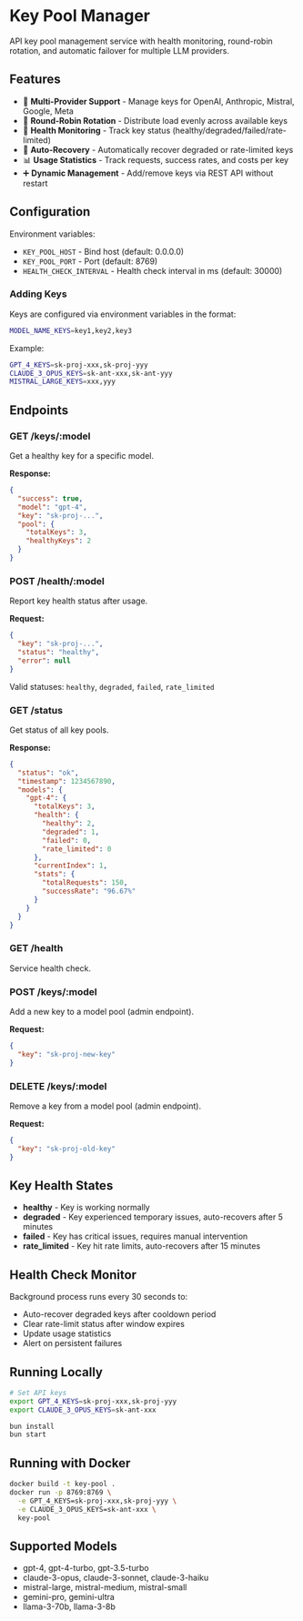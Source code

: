 # Key Pool Manager

API key pool management service with health monitoring, round-robin rotation, and automatic failover for multiple LLM providers.

## Features

- 🔑 **Multi-Provider Support** - Manage keys for OpenAI, Anthropic, Mistral, Google, Meta
- 🔄 **Round-Robin Rotation** - Distribute load evenly across available keys
- 💚 **Health Monitoring** - Track key status (healthy/degraded/failed/rate-limited)
- 🔁 **Auto-Recovery** - Automatically recover degraded or rate-limited keys
- 📊 **Usage Statistics** - Track requests, success rates, and costs per key
- ➕ **Dynamic Management** - Add/remove keys via REST API without restart

## Configuration

Environment variables:
- `KEY_POOL_HOST` - Bind host (default: 0.0.0.0)
- `KEY_POOL_PORT` - Port (default: 8769)
- `HEALTH_CHECK_INTERVAL` - Health check interval in ms (default: 30000)

### Adding Keys

Keys are configured via environment variables in the format:
```bash
MODEL_NAME_KEYS=key1,key2,key3
```

Example:
```bash
GPT_4_KEYS=sk-proj-xxx,sk-proj-yyy
CLAUDE_3_OPUS_KEYS=sk-ant-xxx,sk-ant-yyy
MISTRAL_LARGE_KEYS=xxx,yyy
```

## Endpoints

### GET /keys/:model
Get a healthy key for a specific model.

**Response:**
```json
{
  "success": true,
  "model": "gpt-4",
  "key": "sk-proj-...",
  "pool": {
    "totalKeys": 3,
    "healthyKeys": 2
  }
}
```

### POST /health/:model
Report key health status after usage.

**Request:**
```json
{
  "key": "sk-proj-...",
  "status": "healthy",
  "error": null
}
```

Valid statuses: `healthy`, `degraded`, `failed`, `rate_limited`

### GET /status
Get status of all key pools.

**Response:**
```json
{
  "status": "ok",
  "timestamp": 1234567890,
  "models": {
    "gpt-4": {
      "totalKeys": 3,
      "health": {
        "healthy": 2,
        "degraded": 1,
        "failed": 0,
        "rate_limited": 0
      },
      "currentIndex": 1,
      "stats": {
        "totalRequests": 150,
        "successRate": "96.67%"
      }
    }
  }
}
```

### GET /health
Service health check.

### POST /keys/:model
Add a new key to a model pool (admin endpoint).

**Request:**
```json
{
  "key": "sk-proj-new-key"
}
```

### DELETE /keys/:model
Remove a key from a model pool (admin endpoint).

**Request:**
```json
{
  "key": "sk-proj-old-key"
}
```

## Key Health States

- **healthy** - Key is working normally
- **degraded** - Key experienced temporary issues, auto-recovers after 5 minutes
- **failed** - Key has critical issues, requires manual intervention
- **rate_limited** - Key hit rate limits, auto-recovers after 15 minutes

## Health Check Monitor

Background process runs every 30 seconds to:
- Auto-recover degraded keys after cooldown period
- Clear rate-limit status after window expires
- Update usage statistics
- Alert on persistent failures

## Running Locally

```bash
# Set API keys
export GPT_4_KEYS=sk-proj-xxx,sk-proj-yyy
export CLAUDE_3_OPUS_KEYS=sk-ant-xxx

bun install
bun start
```

## Running with Docker

```bash
docker build -t key-pool .
docker run -p 8769:8769 \
  -e GPT_4_KEYS=sk-proj-xxx,sk-proj-yyy \
  -e CLAUDE_3_OPUS_KEYS=sk-ant-xxx \
  key-pool
```

## Supported Models

- gpt-4, gpt-4-turbo, gpt-3.5-turbo
- claude-3-opus, claude-3-sonnet, claude-3-haiku
- mistral-large, mistral-medium, mistral-small
- gemini-pro, gemini-ultra
- llama-3-70b, llama-3-8b

